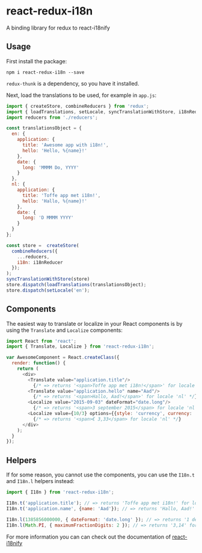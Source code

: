 # react-redux-i18n
A binding library for redux to react-i18nify

## Usage

First install the package:
```
npm i react-redux-i18n --save
```

`redux-thunk` is a dependency, so you have it installed.

Next, load the translations to be used, for example in `app.js`:
```javascript
import { createStore, combineReducers } from 'redux';
import { loadTranslations, setLocale, syncTranslationWithStore, i18nReducer } from 'react-redux-i18n';
import reducers from './reducers';

const translationsObject = {
  en: {
    application: {
      title: 'Awesome app with i18n!',
      hello: 'Hello, %{name}!'
    },
    date: {
      long: 'MMMM Do, YYYY'
    }
  },
  nl: {
    application: {
      title: 'Toffe app met i18n!',
      hello: 'Hallo, %{name}!'
    },
    date: {
      long: 'D MMMM YYYY'
    }
  }
};

const store =  createStore(
  combineReducers({
    ...reducers,
    i18n: i18nReducer
  });
);
syncTranslationWithStore(store)
store.dispatch(loadTranslations(translationsObject);
store.dispatch(setLocale('en');

```

## Components

The easiest way to translate or localize in your React components is by using the `Translate` and `Localize` components:
```javascript
import React from 'react';
import { Translate, Localize } from 'react-redux-i18n';

var AwesomeComponent = React.createClass({
  render: function() {
    return (
      <div>
        <Translate value="application.title"/>
          {/* => returns '<span>Toffe app met i18n!</span>' for locale 'nl' */}
        <Translate value="application.hello" name="Aad"/>
          {/* => returns '<span>Hallo, Aad!</span>' for locale 'nl' */}
        <Localize value="2015-09-03" dateFormat="date.long"/>
          {/* => returns '<span>3 september 2015</span> for locale 'nl' */}
        <Localize value={10/3} options={{style: 'currency', currency: 'EUR', minimumFractionDigits: 2, maximumFractionDigits: 2}}/>
          {/* => returns '<span>€ 3,33</span> for locale 'nl' */}
      </div>
    );
  }
});
```

## Helpers

If for some reason, you cannot use the components, you can use the `I18n.t` and `I18n.l` helpers instead:
```javascript
import { I18n } from 'react-redux-i18n';

I18n.t('application.title'); // => returns 'Toffe app met i18n!' for locale 'nl'
I18n.t('application.name', {name: 'Aad'}); // => returns 'Hallo, Aad!' for locale 'nl'

I18n.l(1385856000000, { dateFormat: 'date.long' }); // => returns '1 december 2013' for locale 'nl'
I18n.l(Math.PI, { maximumFractionDigits: 2 }); // => returns '3,14' for locale 'nl'
```

For more information you can can check out the documentation of [react-i18nify](https://github.com/zoover/react-i18nify)

